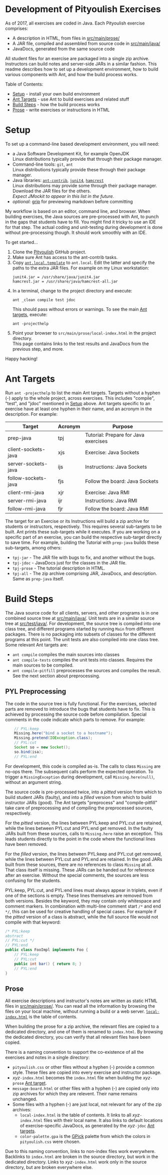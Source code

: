 # Development of Pityoulish Exercises

As of 2017, all exercises are coded in Java.
Each Pityoulish exercise comprises:
- A description in HTML, from files in
  [src/main/prose/](src/main/prose/)
- A JAR file, compiled and assembled from source code in 
  [src/main/java/](src/main/java/)
- JavaDocs, generated from the same source code

All student files for an exercise are packaged into a single zip archive.
Instructors can build notes and server-side JARs in a similar fashion.
This readme describes how to set up a development environment, how to build various components with Ant, and how the build process works.

Table of Contents:
- [Setup](#setup) - install your own build environment
- [Ant Targets](#ant-targets) - use Ant to build exercises and related stuff
- [Build Steps](#build-steps) - how the build process works
- [Prose](#prose) - write exercises or instructions in HTML


# Setup

To set up a command-line based development environment, you will need:
- a Java Software Development Kit, for example OpenJDK  
  Linux distributions typically provide that through their package manager.
- Command-line tools: `git`, `ant`  
  Linux distributions typically provide these through their package manager.
- Java libraries:
  [`ant-contrib`](http://ant-contrib.sourceforge.net/),
  [`junit4`](http://junit.org/junit4/),
  [`hamcrest`](http://hamcrest.org/JavaHamcrest/)  
  Linux distributions may provide some through their package manager.
  Download the JAR files for the others.  
  _Expect JMockit to appear in this list in the future._
- _optional:_ [grip](https://github.com/joeyespo/grip)
  for previewing markdown before committing

My workflow is based on an editor, command line, and browser.
When building exercises, the Java sources are pre-processed with Ant, to punch in the gaps that students have to fill. You might find it tricky to use an IDE for that step.
The actual coding and unit-testing during development is done without pre-processing though. It should work smoothly with an IDE.

To get started...
1. Clone the [Pityoulish](https://github.com/pityoulish/origins/) GitHub project.
2. Make sure Ant has access to the ant-contrib tasks.
3. Copy [`ant.local.template`](ant.local.template) to `ant.local`.
   Edit the latter and specify the paths to the extra JAR files.
   For example on my Linux workstation:
   ```
   junit4.jar = /usr/share/java/junit4.jar
   hamcrest.jar = /usr/share/java/hamcrest-all.jar
   ```
4. In a terminal, change to the project directory and execute:
   ```
   ant _clean compile test jdoc
   ```
   This should pass without errors or warnings.
   To see the main [Ant targets](#ant-targets), execute:
   ```
   ant -projecthelp
   ```
5. Point your browser to `src/main/prose/local-index.html` in the project directory.  
   This page contains links to the test results and JavaDocs from the previous step, and more.

Happy hacking!


# Ant Targets

Run `ant -projecthelp` to list the main Ant targets.
Targets without a hyphen (-) apply to the whole project, across exercises.
This includes "compile", "test", and "jdoc" mentioned in [Setup](#setup) above.
Ant targets specific to an exercise have at least one hyphen in their name, and an acronym in the description. For example:

| Target | Acronym | Purpose |
| ------ | ------- | ------- |
| prep-java | tpj | Tutorial: Prepare for Java exercises |
| client-sockets-java | xjs | Exercise: Java Sockets |
| server-sockets-java | ijs | Instructions: Java Sockets |
| follow-sockets-java | fjs | Follow the board: Java Sockets |
| client-rmi-java | xjr | Exercise: Java RMI |
| server-rmi-java | ijr | Instructions: Java RMI |
| follow-rmi-java | fjr | Follow the board: Java RMI |

The target for an Exercise or its Instructions will build a zip archive for students or instructors, respectively.
This requires several sub-targets to be built. Ant prints these sub-targets while it executes.
If you are working on a specific part of an exercise, you can build the respective sub-target directly to save time.
For example, building the Tutorial with `prep-java` builds these sub-targets, among others:
- `tpj-jar`   - The JAR file with bugs to fix, and another without the bugs.
- `tpj-jdoc`  - JavaDocs just for the classes in the JAR file.
- `tpj-prose` - The tutorial description in HTML.
- `tpj-all`   - The zip archive comprising JAR, JavaDocs, and description.
  Same as `prep-java` itself.



# Build Steps

The Java source code for all clients, servers, and other programs is in one combined source tree at [src/main/java/](src/main/java/).
Unit tests are in a similar source tree at [src/test/java/](src/test/java/).
For development, the source tree is compiled into one class tree, and different programs started by running <code>Main</code> from different packages.
There is no packaging into subsets of classes for the different programs at this point.
The unit tests are also compiled into one class tree.
Some relevant Ant targets are:

- `ant compile` compiles the main sources into classes
- `ant compile-tests` compiles the unit tests into classes.
  Requires the main sources to be compiled.
- `ant compile-pitfill` preprocesses the sources and compiles the result.
  See the next section about preprocessing.

## PYL Preprocessing

The code in the source tree is fully functional. For the exercises, selected parts are removed to introduce the bugs that students have to fix.
This is achieved by processing the source code before compilation.
Special comments in the code indicate which parts to remove. For example:

```java
    // PYL:keep
    Missing.here("bind a socket to a hostname");
    Missing.pretend(IOException.class);
    // PYL:cut
    Socket so = new Socket();
    so.bind(isa);
    // PYL:end
```

For development, this code is compiled as-is. The calls to class <code>Missing</code> are no-ops there. The subsequent calls perform the expected operation.
To trigger a <code>MissingException</code> during development, call <code>Missing.here(null)</code>, without an argument string.

The source code is pre-processed twice, into a <i>pitted</i> version from which to build student JARs (faulty), and into a <i>filled</i> version from which to build instructor JARs (good).
The Ant targets "preprocess" and "compile-pitfill" take care of preprocessing and of compiling the preprocessed sources, respectively.

For the <i>pitted</i> version, the lines between PYL:keep and PYL:cut are retained, while the lines between PYL:cut and PYL:end get removed.
In the faulty JARs built from these sources, calls to <code>Missing.here</code> raise an exception. This leads students directly to the point in the code where the functional lines have been removed.

For the <i>filled</i> version, the lines between PYL:keep and PYL:cut get removed, while the lines between PYL:cut and PYL:end are retained.
In the good JARs built from these sources, there are no references to class <code>Missing</code> at all. That class itself is missing.
These JARs can be handed out for reference after an exercise. Without the special comments, the sources are less confusing for the students.

PYL:keep, PYL:cut, and PYL:end lines must always appear in triplets, even if one of the sections is empty.
These lines themselves are removed from both versions. Besides the keyword, they may contain only whitespace and comment markers.
In combination with multi-line comment start <code>/\*</code> and end <code>\*/</code>, this can be used for creative handling of special cases.
For example if the <i>pitted</i> version of a class is abstract, while the full source file would not compile with that keyword:

```java
/* PYL:keep
abstract
// PYL:cut */
// PYL:end
public class FooImpl implements Foo {
    // PYL:keep
    // PYL:cut
    public int bar() { return 8; }
    // PYL:end
}
```


## Prose

All exercise descriptions and instructor's notes are written as static HTML files in [src/main/prose/](src/main/prose/).
You can read all the information by browsing the files on your local machine, without running a build or a web server.
[`local-index.html`](src/main/prose/local-index.html) is the table of contents.

When building the prose for a zip archive, the relevant files are copied to a dedicated directory, and one of them is renamed to `index.html`.
By browsing the dedicated directory, you can verify that all relevant files have been copied.

There is a naming convention to support the co-existence of all the exercises and notes in a single directory:

- `pityoulish.css` or other files without a hyphen (-) provide a common style.
  These files are copied into every exercise and instructor package.
- _xyz_`-index.html` becomes the `index.html` file when building the _xyz_`-prose` [Ant target](#ant-targets).
- `message-board.html` or other files with a hyphen (-) are copied only into zip archives for which they are relevent.
  Their name remains unchanged.
- Some files with a hyphen (-) are just local, not relevant for any of the zip archives:
  - `local-index.html` is the table of contents.
    It links to all _xyz_`-index.html` files with their local name.
    It also links to default locations of exercise-specific JavaDocs,
    as generated by the _xyz_`-jdoc` [Ant targets](#ant-targets).
  - `color-palette.gpa` is the [GPick](http://www.gpick.org/) palette from which the colors in `pityoulish.css` were chosen.

Due to this naming convention, links to non-index files work everywhere.
Backlinks to `index.html` are broken in the source directory, but work in the dedicated directory.
Links to _xyz_`-index.html` work only in the source directory, but are broken everywhere else.
